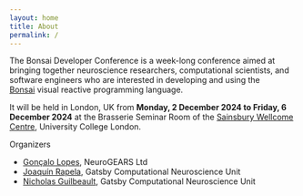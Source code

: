 ```yaml
---
layout: home
title: About
permalink: /
---
```


The Bonsai Developer Conference is a week-long conference aimed at bringing together neuroscience researchers, computational scientists, and software engineers who are interested in developing and using the [Bonsai](https://bonsai-rx.org/) visual reactive programming language.

It will be held in London, UK from **Monday, 2 December 2024 to Friday, 6 December 2024** at the Brasserie Seminar Room of the [Sainsbury Wellcome Centre](https://www.sainsburywellcome.org/web/), University College London.

Organizers

- [Gonçalo Lopes](https://github.com/glopesdev), NeuroGEARS Ltd
- [Joaquín Rapela](https://www.gatsby.ucl.ac.uk/~rapela/index.html), Gatsby Computational Neuroscience Unit
- [Nicholas Guilbeault](https://github.com/ncguilbeault), Gatsby Computational Neuroscience Unit
